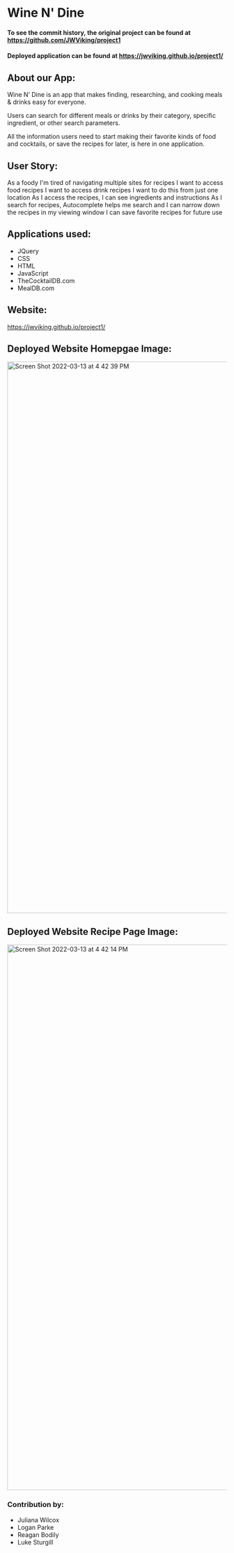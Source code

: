 # Wine N' Dine

#### To see the commit history, the original project can be found at https://github.com/JWViking/project1

#### Deployed application can be found at https://jwviking.github.io/project1/

## About our App:
Wine N’ Dine is an app that makes finding, researching, and cooking meals & drinks easy for everyone.  

Users can search for different meals or drinks by their category, specific ingredient, or other search parameters.

All the information users need to start making their favorite kinds of food and cocktails, or save the recipes for later,  is here in one application.

## User Story:
As a foody
I'm tired of navigating multiple sites for recipes
I want to access food recipes
I want to access drink recipes 
I want to do this from just one location
As I access the recipes,
I can see ingredients and instructions
As I search for recipes, 
Autocomplete helps me search and I can narrow down the recipes in my viewing window 
I can save favorite recipes for future use

## Applications used:
* JQuery
* CSS
* HTML
* JavaScript
* TheCocktailDB.com
* MealDB.com

## Website:
https://jwviking.github.io/project1/

## Deployed Website Homepgae Image:
<img width="1265" alt="Screen Shot 2022-03-13 at 4 42 39 PM" src="https://user-images.githubusercontent.com/97365590/158082327-6efa40b2-6fa7-4bce-a9cb-f908f22c43f7.png">

## Deployed Website Recipe Page Image:
<img width="1251" alt="Screen Shot 2022-03-13 at 4 42 14 PM" src="https://user-images.githubusercontent.com/97365590/158082337-760a481e-acb4-467d-b9a1-474031876ee9.png">


### Contribution by:
* Juliana Wilcox
* Logan Parke
* Reagan Bodily
* Luke Sturgill
